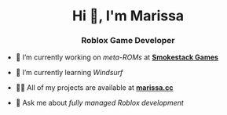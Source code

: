<h1 align="center">Hi 👋, I'm Marissa</h1>
<h3 align="center">Roblox Game Developer</h3>

- 🔭 I’m currently working on *meta-ROMs* at [**Smokestack Games**](https://smokestackgames.com)

- 🌱 I’m currently learning *Windsurf*

- 👨‍💻 All of my projects are available at [**marissa.cc**](https://marissa.cc)

- 💬 Ask me about *fully managed Roblox development*
